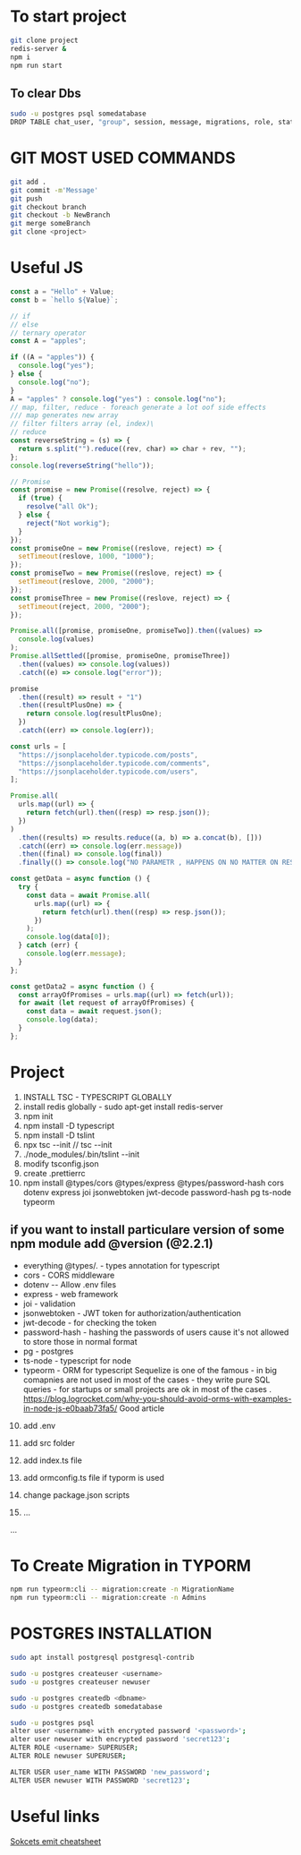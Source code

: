 # To start project
```bash
git clone project
redis-server &
npm i 
npm run start
``` 
## To clear Dbs
```bash
sudo -u postgres psql somedatabase
DROP TABLE chat_user, "group", session, message, migrations, role, status CASCADE;
```

# GIT MOST USED COMMANDS

```bash
git add .
git commit -m'Message'
git push
git checkout branch
git checkout -b NewBranch
git merge someBranch
git clone <project>
```

# Useful JS

```js
const a = "Hello" + Value;
const b = `hello ${Value}`;

// if
// else
// ternary operator
const A = "apples";

if ((A = "apples")) {
  console.log("yes");
} else {
  console.log("no");
}
A = "apples" ? console.log("yes") : console.log("no");
// map, filter, reduce - foreach generate a lot oof side effects
/// map generates new array
// filter filters array (el, index)\
// reduce
const reverseString = (s) => {
  return s.split("").reduce((rev, char) => char + rev, "");
};
console.log(reverseString("hello"));

// Promise
const promise = new Promise((resolve, reject) => {
  if (true) {
    resolve("all Ok");
  } else {
    reject("Not workig");
  }
});
const promiseOne = new Promise((reslove, reject) => {
  setTimeout(reslove, 1000, "1000");
});
const promiseTwo = new Promise((reslove, reject) => {
  setTimeout(reslove, 2000, "2000");
});
const promiseThree = new Promise((reslove, reject) => {
  setTimeout(reject, 2000, "2000");
});

Promise.all([promise, promiseOne, promiseTwo]).then((values) =>
  console.log(values)
);
Promise.allSettled([promise, promiseOne, promiseThree])
  .then((values) => console.log(values))
  .catch((e) => console.log("error"));

promise
  .then((result) => result + "1")
  .then((resultPlusOne) => {
    return console.log(resultPlusOne);
  })
  .catch((err) => console.log(err));

const urls = [
  "https://jsonplaceholder.typicode.com/posts",
  "https://jsonplaceholder.typicode.com/comments",
  "https://jsonplaceholder.typicode.com/users",
];

Promise.all(
  urls.map((url) => {
    return fetch(url).then((resp) => resp.json());
  })
)
  .then((results) => results.reduce((a, b) => a.concat(b), []))
  .catch((err) => console.log(err.message))
  .then((final) => console.log(final))
  .finally(() => console.log("NO PARAMETR , HAPPENS ON NO MATTER ON RESULT"));

const getData = async function () {
  try {
    const data = await Promise.all(
      urls.map((url) => {
        return fetch(url).then((resp) => resp.json());
      })
    );
    console.log(data[0]);
  } catch (err) {
    console.log(err.message);
  }
};

const getData2 = async function () {
  const arrayOfPromises = urls.map((url) => fetch(url));
  for await (let request of arrayOfPromises) {
    const data = await request.json();
    console.log(data);
  }
};
```

# Project

1.  INSTALL TSC - TYPESCRIPT GLOBALLY
1.  install redis globally - sudo apt-get install redis-server 
2.  npm init
3.  npm install -D typescript
4.  npm install -D tslint
5.  npx tsc --init // tsc --init
6.  ./node_modules/.bin/tslint --init
7.  modify tsconfig.json
8.  create .prettierrc
9.  npm install @types/cors @types/express @types/password-hash cors dotenv express joi jsonwebtoken jwt-decode password-hash pg ts-node typeorm

## if you want to install particulare version of some npm module add @version (@2.2.1)

- everything @types/. - types annotation for typescript
- cors - CORS middleware
- dotenv -- Allow .env files
- express - web framework
- joi - validation
- jsonwebtoken - JWT token for authorization/authentication
- jwt-decode - for checking the token
- password-hash - hashing the passwords of users cause it's not allowed to store those in normal format
- pg - postgres
- ts-node - typescript for node
- typeorm - ORM for typescript Sequelize is one of the famous - in big comapnies are not used in most of the cases - they write pure SQL queries - for startups or small projects are ok in most of the cases . https://blog.logrocket.com/why-you-should-avoid-orms-with-examples-in-node-js-e0baab73fa5/ Good article

10. add .env
11. add src folder
12. add index.ts file
13. add ormconfig.ts file if typorm is used

14. change package.json scripts
15. ...

...

# To Create Migration in TYPORM

```bash
npm run typeorm:cli -- migration:create -n MigrationName
npm run typeorm:cli -- migration:create -n Admins

```

# POSTGRES INSTALLATION

```bash
sudo apt install postgresql postgresql-contrib

sudo -u postgres createuser <username>
sudo -u postgres createuser newuser

sudo -u postgres createdb <dbname>
sudo -u postgres createdb somedatabase

sudo -u postgres psql
alter user <username> with encrypted password '<password>';
alter user newuser with encrypted password 'secret123';
ALTER ROLE <username> SUPERUSER;
ALTER ROLE newuser SUPERUSER;

ALTER USER user_name WITH PASSWORD 'new_password';
ALTER USER newuser WITH PASSWORD 'secret123';
```

# Useful links
[Sokcets emit cheatsheet](https://socket.io/docs/v4/emit-cheatsheet/)
